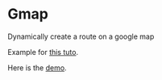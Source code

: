 Gmap
====

Dynamically create a route on a google map

Example for [this tuto](http://jeremy-thiry.be/2014/04/26/creer-dynamiquement-un-trace-sur-une-google-map/).

Here is the [demo](http://jeremy-thiry.be/projets/gmap/).
